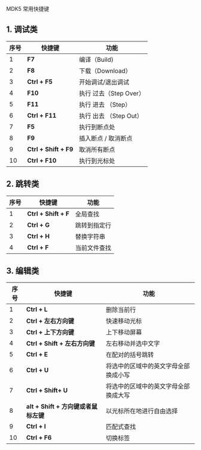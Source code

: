 MDK5 常用快捷键

## 1. 调试类

| 序号 | 快捷键                | 功能                   |
| ---- | --------------------- | ---------------------- |
| 1    | **F7**                | 编译（Build)           |
| 2    | **F8**                | 下载（Download）       |
| 3    | **Ctrl + F5**         | 开始调试/退出调试      |
| 4    | **F10**               | 执行 过去（Step Over） |
| 5    | **F11**               | 执行 进去 （Step）     |
| 6    | **Ctrl + F11**        | 执行 出去 （Step Out） |
| 7    | **F5**                | 执行到断点处           |
| 8    | **F9**                | 插入断点 / 取消断点    |
| 9    | **Ctrl + Shift + F9** | 取消所有断点           |
| 10   | **Ctrl + F10**        | 执行到光标处           |

## 2. 跳转类

| 序号 | 快捷键               | 功能         |
| ---- | -------------------- | ------------ |
| 1    | **Ctrl + Shift + F** | 全局查找     |
| 2    | **Ctrl + G**         | 跳转到指定行 |
| 3    | **Ctrl + H**         | 替换字符串   |
| 4    | **Ctrl + F**         | 当前文件查找 |

## 3. 编辑类

| 序号 | 快捷键                               | 功能                                 |
| ---- | ------------------------------------ | ------------------------------------ |
| 1    | **Ctrl + L**                         | 删除当前行                           |
| 2    | **Ctrl + 左右方向键**                | 快速移动光标                         |
| 3    | **Ctrl + 上下方向键**                | 上下移动屏幕                         |
| 4    | **Ctrl + Shift + 左右方向键**        | 左右移动并选中文字                   |
| 5    | **Ctrl + E**                         | 在配对的括号跳转                     |
| 6    | **Ctrl + U**                         | 将选中的区域中的英文字母全部换成小写 |
| 7    | **Ctrl + Shift+ U**                  | 将选中的区域中的英文字母全部换成大写 |
| 8    | **alt + Shift + 方向键或者鼠标左键** | 以光标所在地进行自由选择             |
| 9    | **Ctrl + I**                         | 匹配式查找                           |
| 10   | **Ctrl + F6**                        | 切换标签                             |





